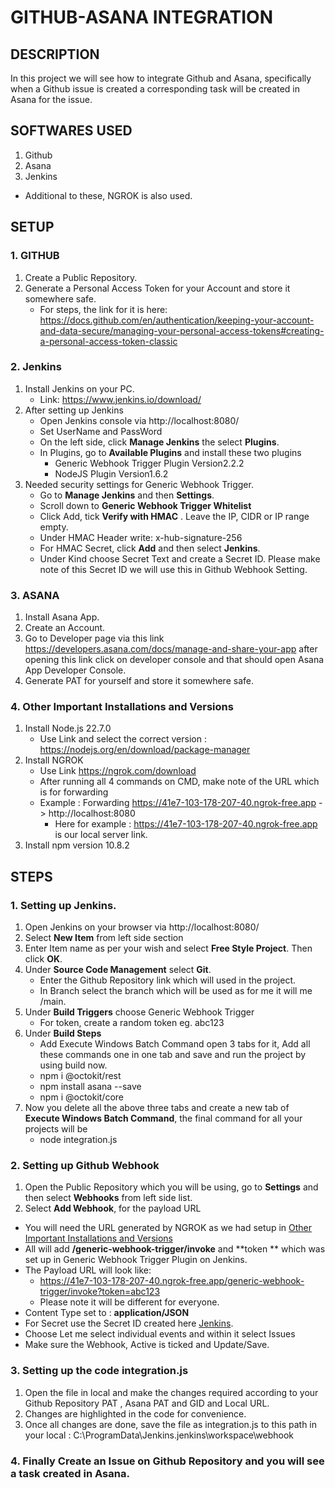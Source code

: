 # GITHUB-ASANA INTEGRATION
## DESCRIPTION
In this project we will see how to integrate Github and Asana, specifically when a Github issue is created a corresponding task will be created in Asana for the issue.

## SOFTWARES USED
1. Github
2. Asana
3. Jenkins
- Additional to these, NGROK is also used.

## SETUP
### 1. GITHUB
1. Create a Public Repository.
2. Generate a Personal Access Token for your Account and store it somewhere safe.
   - For steps, the link for it is here: https://docs.github.com/en/authentication/keeping-your-account-and-data-secure/managing-your-personal-access-tokens#creating-a-personal-access-token-classic
### 2. Jenkins
1. Install Jenkins on your PC.
   - Link: https://www.jenkins.io/download/
2. After setting up Jenkins
   - Open Jenkins console via http://localhost:8080/
   - Set UserName and PassWord
   - On the left side, click **Manage Jenkins** the select **Plugins**.
   - In Plugins, go to **Available Plugins** and install these two plugins
     - Generic Webhook Trigger Plugin Version2.2.2
     - NodeJS Plugin Version1.6.2
3. Needed security settings for Generic Webhook Trigger.
   - Go to **Manage Jenkins** and then **Settings**.
   - Scroll down to **Generic Webhook Trigger Whitelist**
   - Click Add, tick **Verify with HMAC** . Leave the IP, CIDR or IP range empty.
   - Under HMAC Header write: x-hub-signature-256
   - For HMAC Secret, click **Add** and then select **Jenkins**.
   - Under Kind choose Secret Text and create a Secret ID. Please make note of this Secret ID we will use this in Github Webhook Setting.
### 3. ASANA
1. Install Asana App.
2. Create an Account.
3. Go to Developer page via this link https://developers.asana.com/docs/manage-and-share-your-app after opening this link click on developer console and that should open Asana App Developer Console.
4. Generate PAT for yourself and store it somewhere safe.
### 4. Other Important Installations and Versions
1. Install Node.js 22.7.0
   - Use Link and select the correct version : https://nodejs.org/en/download/package-manager
2. Install NGROK
   - Use Link https://ngrok.com/download
   - After running all 4 commands on CMD, make note of the URL which is for forwarding
   - Example : Forwarding                    https://41e7-103-178-207-40.ngrok-free.app -> http://localhost:8080
     - Here for example : https://41e7-103-178-207-40.ngrok-free.app is our local server link.
3. Install npm version 10.8.2
   
## STEPS
### 1. Setting up Jenkins.
1. Open Jenkins on your browser via http://localhost:8080/
2. Select **New Item** from left side section
3. Enter Item name as per your wish and select **Free Style Project**. Then click **OK**.
4. Under **Source Code Management** select **Git**.
   - Enter the Github Repository link which will used in the project.
   - In Branch select the branch which will be used as for me it will me /main.
5. Under **Build Triggers** choose Generic Webhook Trigger
   - For token, create a random token eg. abc123
6. Under **Build Steps**
   - Add Execute Windows Batch Command open 3 tabs for it, Add all these commands one in one tab and save and run the project by using build now.
   - npm i @octokit/rest
   - npm install asana --save
   - npm i @octokit/core
7. Now you delete all the above three tabs and create a new tab of **Execute Windows Batch Command**, the final command for all your projects will be
   - node integration.js
### 2. Setting up Github Webhook
1. Open the Public Repository which you will be using, go to **Settings** and then select **Webhooks** from left side list.
2. Select **Add Webhook**, for the payload URL
  - You will need the URL generated by NGROK as we had setup in [Other Important Installations and Versions](#4-other-important-installations-and-versions)
  - All will add **/generic-webhook-trigger/invoke** and **token ** which was set up in Generic Webhook Trigger Plugin on Jenkins.
  - The Payload URL will look like:
      - https://41e7-103-178-207-40.ngrok-free.app/generic-webhook-trigger/invoke?token=abc123
      - Please note it will be different for everyone.
  - Content Type set to : **application/JSON**
  - For Secret use the Secret ID created here [Jenkins](#2-jenkins).
  - Choose Let me select individual events and within it select Issues
  - Make sure the Webhook, Active is ticked and Update/Save.
### 3. Setting up the code integration.js
1. Open the file in local and make the changes required according to your Github Repository PAT , Asana PAT and GID and Local URL.
2. Changes are highlighted in the code for convenience.
3. Once all changes are done, save the file as integration.js to this path in your local :  C:\ProgramData\Jenkins\.jenkins\workspace\webhook

### 4. Finally Create an Issue on Github Repository and you will see a task created in Asana.
